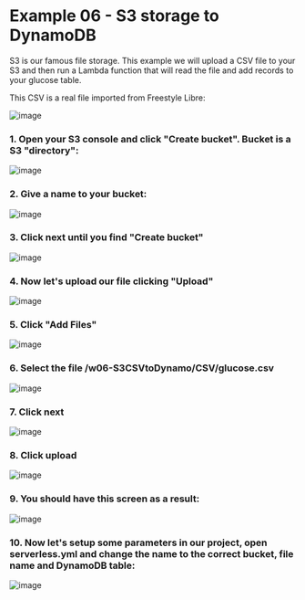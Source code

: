 # Example 06 - S3 storage to DynamoDB

S3 is our famous file storage. This example we will upload a CSV file to your S3 and then run a Lambda function that will read the file and add records to your glucose table.

This CSV is a real file imported from Freestyle Libre:

![image](images/libre-ok.png) 

### 1. Open your S3 console and click "Create bucket". Bucket is a S3 "directory":

![image](images/00.png) 

### 2. Give a name to your bucket:

![image](images/01.png) 

### 3. Click next until you find "Create bucket"

![image](images/02.png) 

### 4. Now let's upload our file clicking "Upload" 

![image](images/03.png) 

### 5. Click "Add Files" 
![image](images/04.png) 

### 6. Select the file /w06-S3CSVtoDynamo/CSV/glucose.csv

![image](images/05.png) 

### 7. Click next

![image](images/06.png) 

### 8. Click upload
![image](images/07.png) 

### 9. You should have this screen as a result:

![image](images/08.png) 

### 10. Now let's setup some parameters in our project, open serverless.yml and change the name to the correct bucket, file name and DynamoDB table:

![image](images/091.png) 



